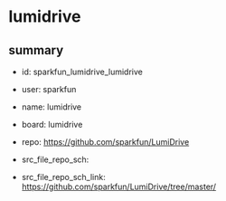 # lumidrive
 
## summary 
* id: sparkfun_lumidrive_lumidrive
* user: sparkfun
* name: lumidrive
* board: lumidrive
* repo: https://github.com/sparkfun/LumiDrive



* src_file_repo_sch: 
* src_file_repo_sch_link: https://github.com/sparkfun/LumiDrive/tree/master/






